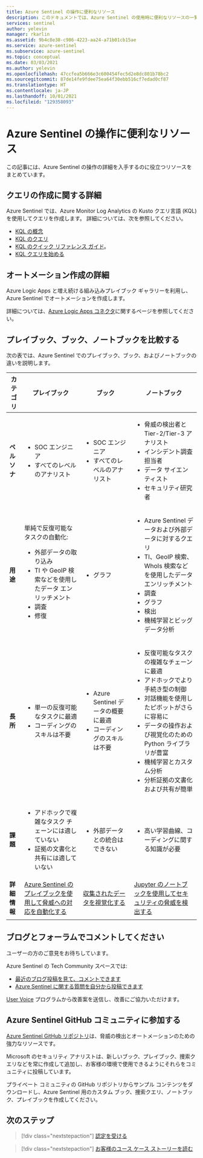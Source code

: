 ```yaml
---
title: Azure Sentinel の操作に便利なリソース
description: このドキュメントでは、Azure Sentinel の使用時に便利なリソースの一覧を示します。
services: sentinel
author: yelevin
manager: rkarlin
ms.assetid: 9b4c8e38-c986-4223-aa24-a71b01cb15ae
ms.service: azure-sentinel
ms.subservice: azure-sentinel
ms.topic: conceptual
ms.date: 03/03/2021
ms.author: yelevin
ms.openlocfilehash: 47ccfea5b666e3c600454fec5d2e8dc801b78bc2
ms.sourcegitcommit: 87de14fe9fdee75ea64f30ebb516cf7edad0cf87
ms.translationtype: HT
ms.contentlocale: ja-JP
ms.lasthandoff: 10/01/2021
ms.locfileid: "129358093"
---
```

# <a name="useful-resources-for-working-with-azure-sentinel"></a>Azure Sentinel の操作に便利なリソース

この記事には、Azure Sentinel の操作の詳細を入手するのに役立つリソースをまとめています。

## <a name="learn-more-about-creating-queries"></a>クエリの作成に関する詳細

Azure Sentinel では、Azure Monitor Log Analytics の Kusto クエリ言語 (KQL) を使用してクエリを作成します。 詳細については、次を参照してください。

- [KQL の概念](/azure/data-explorer/kusto/concepts/)
- [KQL のクエリ](/azure/data-explorer/kusto/query/)
- [KQL のクイック リファレンス ガイド](/azure/data-explorer/kql-quick-reference)。
- [KQL クエリを始める](../azure-monitor/logs/get-started-queries.md)

## <a name="learn-more-about-creating-automation"></a>オートメーション作成の詳細

Azure Logic Apps と増え続ける組み込みプレイブック ギャラリーを利用し、Azure Sentinel でオートメーションを作成します。 

詳細については、[Azure Logic Apps コネクタ](/connectors/)に関するページを参照してください。

## <a name="compare-playbooks-workbooks-and-notebooks"></a>プレイブック、ブック、ノートブックを比較する

次の表では、Azure Sentinel でのプレイブック、ブック、およびノートブックの違いを説明します。

| カテゴリ |プレイブック  |ブック  |ノートブック  |
|---------|---------|---------|---------|
|**ペルソナ**     |   <ul><li>SOC エンジニア</li><li>すべてのレベルのアナリスト</li></ul>      | <ul><li> SOC エンジニア</li><li>すべてのレベルのアナリスト</li></ul>       | <ul><li>脅威の検出者と Tier-2/Tier-3 アナリスト</li><li>インシデント調査担当者</li><li>データ サイエンティスト</li><li>セキュリティ研究者</li></ul>       |
|**用途**     | 単純で反復可能なタスクの自動化:<ul><li>外部データの取り込み </li><li>TI や GeoIP 検索などを使用したデータ エンリッチメント </li><li> 調査 </li><li>修復 </li></ul>       | <ul><li>グラフ</li></ul>        |   <ul><li>Azure Sentinel データおよび外部データに対するクエリ </li><li>TI、GeoIP 検索、WhoIs 検索などを使用したデータ エンリッチメント </li><li> 調査 </li><li> グラフ </li><li> 検出 </li><li>機械学習とビッグ データ分析 </li></ul>      |
|**長所**     |<ul><li> 単一の反復可能なタスクに最適 </li><li>コーディングのスキルは不要  </li></ul>      |<ul><li>Azure Sentinel データの概要に最適 </li><li>コーディングのスキルは不要</li></ul>       | <ul><li>反復可能なタスクの複雑なチェーンに最適 </li><li>アドホックでより手続き型の制御</li><li>対話機能を使用したピボットがさらに容易に </li><li>データの操作および視覚化のための Python ライブラリが豊富 </li><li>機械学習とカスタム分析 </li><li>分析証拠の文書化および共有が簡単 </li></ul>       |
|**課題**     | <ul><li>アドホックで複雑なタスク チェーンには適していない </li><li>証拠の文書化と共有には適していない</li></ul>        |   <ul><li>外部データとの統合はできない </li></ul>     |    <ul><li> 高い学習曲線、コーディングに関する知識が必要 </li></ul>   |
|  **詳細情報**   | [Azure Sentinel のプレイブックを使用して脅威への対応を自動化する](automate-responses-with-playbooks.md)        | [収集されたデータを視覚化する](get-visibility.md)        | [Jupyter のノートブックを使用してセキュリティの脅威を検出する](notebooks.md)        |
|     |         |         |         |

## <a name="comment-on-our-blogs-and-forums"></a>ブログとフォーラムでコメントしてください

ユーザーの方のご意見をお待ちしています。

Azure Sentinel の Tech Community スペースでは:

- [最近のブログ投稿を見て、コメントできます](https://techcommunity.microsoft.com/t5/Azure-Sentinel/bg-p/AzureSentinelBlog)
- [Azure Sentinel に関する質問を自分から投稿できます](https://techcommunity.microsoft.com/t5/Azure-Sentinel/bd-p/AzureSentinel)

[User Voice](https://feedback.azure.com/forums/920458-azure-sentinel) プログラムから改善案を送信し、改善にご協力いただけます。

## <a name="join-the-azure-sentinel-github-community"></a>Azure Sentinel GitHub コミュニティに参加する

[Azure Sentinel GitHub リポジトリ](https://github.com/Azure/Azure-Sentinel)は、脅威の検出とオートメーションのための強力なリソースです。 

Microsoft のセキュリティ アナリストは、新しいブック、プレイブック、捜索クエリなどを常に作成して追加し、お客様の環境で使用できるようにそれらをコミュニティに投稿しています。 

プライベート コミュニティの GitHub リポジトリからサンプル コンテンツをダウンロードし、Azure Sentinel 用のカスタム ブック、捜索クエリ、ノートブック、プレイブックを作成してください。

## <a name="next-steps"></a>次のステップ

> [!div class="nextstepaction"]
> [認定を受ける](/learn/paths/security-ops-sentinel/)

> [!div class="nextstepaction"]
> [お客様のユース ケース ストーリーを読む](https://customers.microsoft.com/en-us/search?sq=%22Azure%20Sentinel%20%22&ff=&p=0&so=story_publish_date%20desc)